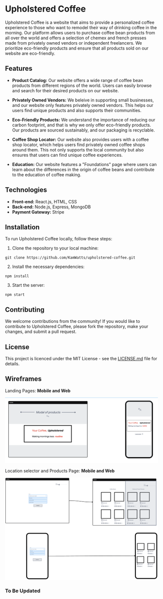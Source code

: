 # Upholstered Coffee

Upholstered Coffee is a website that aims to provide a personalized coffee experience to those who want to remodel their way of drinking coffee in the morning. Our platform allows users to purchase coffee bean products from all over the world and offers a selection of chemex and french presses made from privately owned vendors or independent freelancers. We prioritize eco-friendly products and ensure that all products sold on our website are eco-friendly.

## Features

* **Product Catalog:**  Our website offers a wide range of coffee bean products from different regions of the world. Users can easily browse and search for their desired products on our website.

* **Privately Owned Vendors:** We beleive in supporting small businesses, and our website only features privately owned vendors. This helps our users find unique products and also supports their communities.

* **Eco-Friendly Products:** We understand the importance of reducing our carbon footprint, and that is why we only offer eco-friendly products. Our products are sourced sustainably, and our packaging is recyclable.

* **Coffee Shop Locator:** Our website also provides users with a coffee shop locator, which helps users find privately owned coffee shops around them. This not only supports the local community but also ensures that users can find unique coffee experiences.

* **Education:** Our website features a "Foundations" page where users can learn about the differences in the origin of coffee beans and contribute to the education of coffee making.

## Technologies

* **Front-end:** React.js, HTML, CSS
* **Back-end:** Node.js, Express, MongoDB
* **Payment Gateway:** Stripe

## Installation

To run Upholstered Coffee locally, follow these steps:

1. Clone the repository to your local machine:

``` text
git clone https://github.com/KamWatts/upholstered-coffee.git
```

2. Install the necessary dependencies:

```text
npm install
```

3. Start the server:

```text
npm start
```

## Contributing

We welcome contributions from the community! If you would like to contribute to Upholstered Coffee, please fork the repository, make your changes, and submit a pull request.

## License

This project is licenced under the MIT License - see the [LICENSE.md](/LICENSE) file for details.

## Wireframes

Landing Pages: **Mobile and Web**

![Landing](/images/wireframes/landingpage.png)

Location selector and Products Page: **Mobile and Web**

![Location/Products](/images/wireframes/locationandproducts.png)

### To Be Updated
